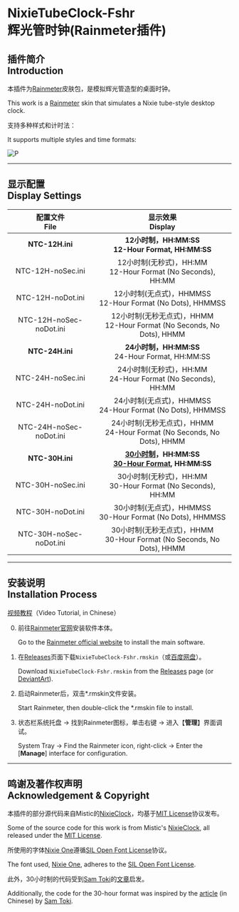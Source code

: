 # NixieTubeClock-Fshr<br>辉光管时钟(Rainmeter插件)

## 插件简介<br>Introduction

本插件为[Rainmeter](https://www.rainmeter.net/)皮肤包，是模拟辉光管造型的桌面时钟。

This work is a [Rainmeter](https://www.rainmeter.net/) skin that simulates a Nixie tube-style desktop clock.

支持多种样式和计时法：

It supports multiple styles and time formats: 

![P](P.png)

---

## 显示配置<br>Display Settings

|    配置文件<br>File     |                     显示效果<br>Display                      |
| :---------------------: | :----------------------------------------------------------: |
|     **NTC-12H.ini**     |    **12小时制，HH:MM:SS**<br>**12-Hour Format, HH:MM:SS**    |
|    NTC-12H-noSec.ini    | 12小时制(无秒式)，HH:MM<br>12-Hour Format (No Seconds), HH:MM |
|    NTC-12H-noDot.ini    | 12小时制(无点式)，HHMMSS<br>12-Hour Format (No Dots), HHMMSS |
| NTC-12H-noSec-noDot.ini | 12小时制(无秒无点式)，HHMM<br>12-Hour Format (No Seconds, No Dots), HHMM |
|     **NTC-24H.ini**     |      **24小时制，HH:MM:SS**<br>24-Hour Format, HH:MM:SS      |
|    NTC-24H-noSec.ini    | 24小时制(无秒式)，HH:MM<br>24-Hour Format (No Seconds), HH:MM |
|    NTC-24H-noDot.ini    | 24小时制(无点式)，HHMMSS<br>24-Hour Format (No Dots), HHMMSS |
| NTC-24H-noSec-noDot.ini | 24小时制(无秒无点式)，HHMM<br>24-Hour Format (No Seconds, No Dots), HHMM |
|     **NTC-30H.ini**     | **[30小时制](https://www.qiuwenbaike.cn/wiki/三十小时制)，HH:MM:SS**<br>**[30-Hour Format](https://ja.wikipedia.org/wiki/30時間制), HH:MM:SS** |
|    NTC-30H-noSec.ini    | 30小时制(无秒式)，HH:MM<br>30-Hour Format (No Seconds), HH:MM |
|    NTC-30H-noDot.ini    | 30小时制(无点式)，HHMMSS<br>30-Hour Format (No Dots), HHMMSS |
| NTC-30H-noSec-noDot.ini | 30小时制(无秒无点式)，HHMM<br>30-Hour Format (No Seconds, No Dots), HHMM |


---

## 安装说明<br>Installation Process

[视频教程](https://www.bilibili.com/video/BV1TpWJzkEho/)（Video Tutorial, in Chinese）

0. 前往[Rainmeter官网](https://www.rainmeter.net/)安装软件本体。

   Go to the [Rainmeter official website](https://www.rainmeter.net/) to install the main software.

1. 在[Releases](https://github.com/Fisher4124/NixieTubeClock-Fshr-Rainmeter/releases)页面下载`NixieTubeClock-Fshr.rmskin`（或[百度网盘](https://pan.baidu.com/s/1rnCdKQUy_qIQnrmf1Sn18w)）。

   Download `NixieTubeClock-Fshr.rmskin` from the [Releases](https://www.google.com/search?q=https://github.com/Fisher4124/NixieTubeClock-Fshr-Rainmeter/releases) page (or [DeviantArt](https://www.deviantart.com/fisher4124/art/NixieTubeClock-Fshr-1254314942)).

2. 启动Rainmeter后，双击*.rmskin文件安装。

   Start Rainmeter, then double-click the *.rmskin file to install.

3. 状态栏系统托盘 → 找到Rainmeter图标，单击右键 → 进入【**管理**】界面调试。 

   System Tray → Find the Rainmeter icon, right-click → Enter the [**Manage**] interface for configuration.

---

## 鸣谢及著作权声明<br>Acknowledgement & Copyright

本插件的部分源代码来自Mistic的[NixieClock](https://forum.rainmeter.net/viewtopic.php?t=36775)，均基于[MIT License](https://opensource.org/license/MIT)协议发布。

Some of the source code for this work is from Mistic's [NixieClock](https://forum.rainmeter.net/viewtopic.php?t=36775), all released under the [MIT License](https://opensource.org/license/MIT).

所使用的字体[Nixie One](https://www.dafont.com/nixie-one.font)遵循[SIL Open Font License](https://opensource.org/license/ofl-1-1)协议。

The font used, [Nixie One](https://www.dafont.com/nixie-one.font), adheres to the [SIL Open Font License](https://opensource.org/license/ofl-1-1).

此外，30小时制的代码受到[Sam Toki](https://github.com/SamToki/)的[文章](https://zhuanlan.zhihu.com/p/319783535)启发。

Additionally, the code for the 30-hour format was inspired by the [article](https://zhuanlan.zhihu.com/p/319783535) (in Chinese) by [Sam Toki](https://github.com/SamToki/).